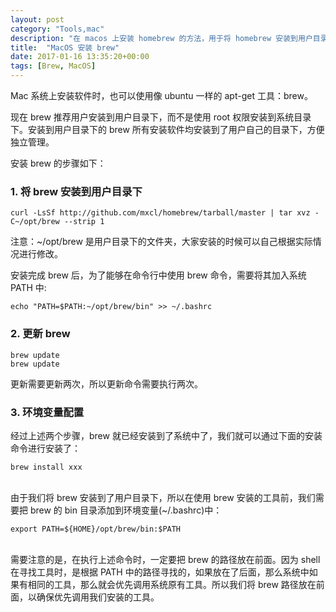 ```yaml
---
layout: post
category: "Tools,mac"
description: "在 macos 上安装 homebrew 的方法，用于将 homebrew 安装到用户目录下"
title:  "MacOS 安装 brew"
date: 2017-01-16 13:35:20+00:00
tags: [Brew, MacOS]
---
```


Mac 系统上安装软件时，也可以使用像 ubuntu 一样的 apt-get 工具：brew。

现在 brew 推荐用户安装到用户目录下，而不是使用 root 权限安装到系统目录下。安装到用户目录下的 brew 所有安装软件均安装到了用户自己的目录下，方便独立管理。

安装 brew 的步骤如下：

### 1. 将 brew 安装到用户目录下

```
curl -LsSf http://github.com/mxcl/homebrew/tarball/master | tar xvz -C~/opt/brew --strip 1
```

注意：~/opt/brew 是用户目录下的文件夹，大家安装的时候可以自己根据实际情况进行修改。

安装完成 brew 后，为了能够在命令行中使用 brew 命令，需要将其加入系统 PATH 中:

```
echo "PATH=$PATH:~/opt/brew/bin" >> ~/.bashrc
```

### 2. 更新 brew

```
brew update
brew update
```

更新需要更新两次，所以更新命令需要执行两次。

### 3. 环境变量配置
经过上述两个步骤，brew 就已经安装到了系统中了，我们就可以通过下面的安装命令进行安装了：

```
brew install xxx
```
</br>
由于我们将 brew 安装到了用户目录下，所以在使用 brew 安装的工具前，我们需要把 brew 的 bin 目录添加到环境变量(~/.bashrc)中：

```
export PATH=${HOME}/opt/brew/bin:$PATH

```
</br>
需要注意的是，在执行上述命令时，一定要把 brew 的路径放在前面。因为 shell 在寻找工具时，是根据 PATH 中的路径寻找的，如果放在了后面，那么系统中如果有相同的工具，那么就会优先调用系统原有工具。所以我们将 brew 路径放在前面，以确保优先调用我们安装的工具。

